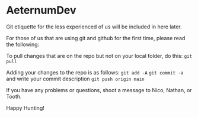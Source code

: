 # AeternumDev

Git etiquette for the less experienced of us will be included in here later.

For those of us that are using git and github for the first time, please read the following:

To pull changes that are on the repo but not on your local folder, do this:
```git pull```

Adding your changes to the repo is as follows:
```git add -A```
```git commit -a``` and write your commit description
```git push origin main```

If you have any problems or questions, shoot a message to Nico, Nathan, or Tooth.

Happy Hunting!
